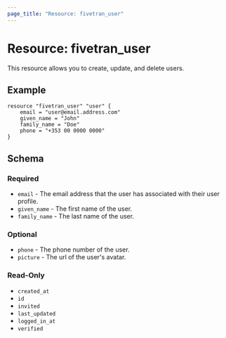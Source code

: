 ```yaml
---
page_title: "Resource: fivetran_user"
---
```


# Resource: fivetran_user

This resource allows you to create, update, and delete users.

## Example

```hcl
resource "fivetran_user" "user" {
    email = "user@email.address.com"
    given_name = "John"
    family_name = "Doe"
    phone = "+353 00 0000 0000"
}
```

## Schema

### Required

- `email` - The email address that the user has associated with their user profile.
- `given_name` - The first name of the user.
- `family_name` - The last name of the user.

### Optional

- `phone` - The phone number of the user.
- `picture` - The url of the user's avatar.

### Read-Only

- `created_at` 
- `id` 
- `invited` 
- `last_updated` 
- `logged_in_at` 
- `verified` 

